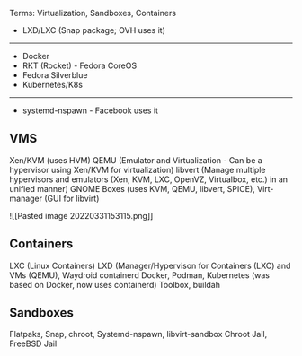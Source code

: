 Terms: Virtualization, Sandboxes, Containers

- LXD/LXC (Snap package; OVH uses it)
---
- Docker
- RKT (Rocket) - Fedora CoreOS
- Fedora Silverblue
- Kubernetes/K8s
---
- systemd-nspawn - Facebook uses it


VMS
-------
Xen/KVM (uses HVM)
QEMU (Emulator and Virtualization - Can be a hypervisor using Xen/KVM for virtualization)
libvert (Manage multiple hypervisors and emulators (Xen, KVM, LXC, OpenVZ, Virtualbox, etc.) in an unified manner)
GNOME Boxes (uses KVM, QEMU, libvert, SPICE), Virt-manager (GUI for libvirt)

![[Pasted image 20220331153115.png]]

Containers
----------------------------
LXC (Linux Containers)
LXD (Manager/Hypervison for Containers (LXC) and VMs (QEMU), Waydroid
containerd
Docker, Podman, Kubernetes (was based on Docker, now uses containerd)
Toolbox, buildah

Sandboxes
-----------
Flatpaks, Snap, chroot, Systemd-nspawn, libvirt-sandbox
Chroot Jail, FreeBSD Jail


